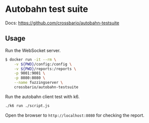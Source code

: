 # Autobahn test suite

Docs: https://github.com/crossbario/autobahn-testsuite

## Usage

Run the WebSocket server.

```sh
$ docker run -it --rm \
    -v ${PWD}/config:/config \
    -v ${PWD}/reports:/reports \
    -p 9001:9001 \
    -p 8080:8080 \
    --name fuzzingserver \
    crossbario/autobahn-testsuite
```

Run the autobahn client test with k6.

```sh
./k6 run ./script.js
```

Open the browser to `http://localhost:8080` for checking the report.
